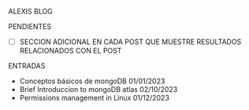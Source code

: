 ALEXIS BLOG

PENDIENTES
- [ ] SECCION ADICIONAL EN CADA POST QUE MUESTRE RESULTADOS RELACIONADOS CON EL POST 

ENTRADAS

- Conceptos básicos de mongoDB 01/01/2023
- Brief Introduccion to mongoDB atlas 02/10/2023
- Permissions management in Linux 01/12/2023
